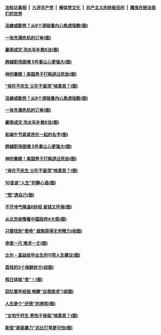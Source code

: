 ####  [法轮功真相](../../../../basic/blob/master/README.md?t=06250131) &nbsp;|&nbsp; [九评共产党](../../../../9ping.md/blob/master/README.md?t=06250131) &nbsp;|&nbsp; [解体党文化](../../../../jtdwh.md/blob/master/README.md?t=06250131)  &nbsp;|&nbsp; [共产主义的终极目的](../../../../gczydzjmd.md/blob/master/README.md?t=06250131) &nbsp;|&nbsp; [魔鬼在统治我们的世界](../../../../mgztzwmdsj.md/blob/master/README.md?t=06250131) 

#### [洁癖或勤劳？从9个测验看内心焦虑指数(图)](../pages/p8/937558.md?t=06250131) 

#### [一张充满危机的订单(图)](../pages/p8/936981.md?t=06250131) 

#### [豪雨成灾 泡水车补救8法(图)](../pages/p8/937526.md?t=06250131) 

#### [跨越职场困境 5件事让心更强大(图)](../pages/p8/937375.md?t=06250131) 

#### [神的眷顾！美国男子打盹逃过死劫(图)](../pages/p8/936985.md?t=06250131) 

#### [“母在不庆生 父在不留须”啥意思？(图)](../pages/p8/937234.md?t=06250131) 

#### [洁癖或勤劳？从9个测验看内心焦虑指数(图)](../pages/p8/937558.md?t=06250131) 

#### [一张充满危机的订单(图)](../pages/p8/936981.md?t=06250131) 

#### [豪雨成灾 泡水车补救8法(图)](../pages/p8/937526.md?t=06250131) 

#### [和端午节紧紧连在一起的名字(图)](../pages/p8/937448.md?t=06250131) 

#### [跨越职场困境 5件事让心更强大(图)](../pages/p8/937375.md?t=06250131) 

#### [神的眷顾！美国男子打盹逃过死劫(图)](../pages/p8/936985.md?t=06250131) 

#### [“母在不庆生 父在不留须”啥意思？(图)](../pages/p8/937234.md?t=06250131) 

#### [10首谈“人生”的静心谣(图)](../pages/p8/936965.md?t=06250131) 

#### [“悟”透自己(图)](../pages/p8/936972.md?t=06250131) 

#### [不开冷气降温6妙招 省钱又环保(图)](../pages/p8/937329.md?t=06250131) 

#### [从北京疫情看中国政府4大假(图)](../pages/p8/937196.md?t=06250131) 

#### [只要找到“使命” 就能获得无穷精力(组图)](../pages/p8/937159.md?t=06250131) 

#### [命里一尺 难求一丈(图)](../pages/p8/936782.md?t=06250131) 

#### [比尔・盖兹给毕业生的11项人生建议(图)](../pages/p8/936231.md?t=06250131) 

#### [荔枝的3个保鲜妙方(组图)](../pages/p8/936950.md?t=06250131) 

#### [假日体验“舍”！(图)](../pages/p8/937183.md?t=06250131) 

#### [回忆童年经验 唤醒“自我欲求”(组图)](../pages/p8/937082.md?t=06250131) 

#### [人生是个“还债”的旅程(图)](../pages/p8/936768.md?t=06250131) 

#### [“女怕午时生 男怕子夜临”啥意思？(图)](../pages/p8/937081.md?t=06250131) 

#### [新型“家庭暴力”远比打骂更可怕(图)](../pages/p8/936230.md?t=06250131) 

